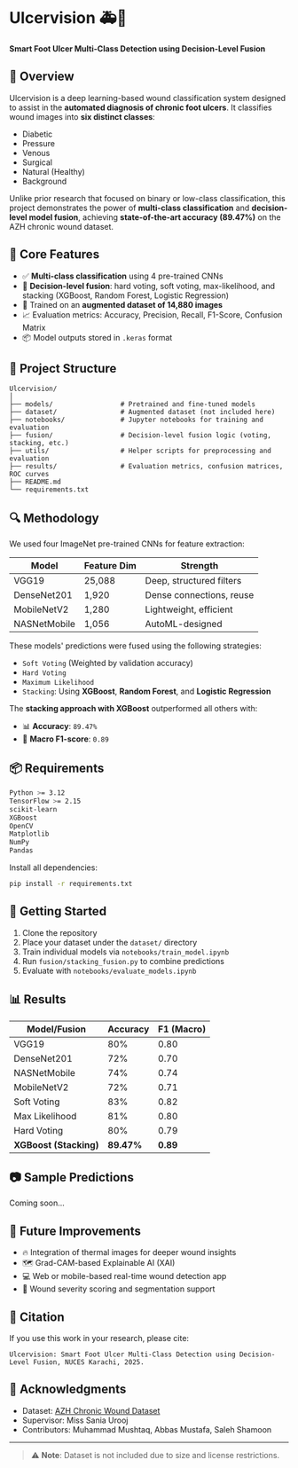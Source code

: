 # Ulcervision 🚑🧠  
**Smart Foot Ulcer Multi-Class Detection using Decision-Level Fusion**

## 🧾 Overview

Ulcervision is a deep learning-based wound classification system designed to assist in the **automated diagnosis of chronic foot ulcers**. It classifies wound images into **six distinct classes**:
- Diabetic
- Pressure
- Venous
- Surgical
- Natural (Healthy)
- Background

Unlike prior research that focused on binary or low-class classification, this project demonstrates the power of **multi-class classification** and **decision-level model fusion**, achieving **state-of-the-art accuracy (89.47%)** on the AZH chronic wound dataset.

## 🧠 Core Features

- ✅ **Multi-class classification** using 4 pre-trained CNNs
- 🔗 **Decision-level fusion**: hard voting, soft voting, max-likelihood, and stacking (XGBoost, Random Forest, Logistic Regression)
- 🧰 Trained on an **augmented dataset of 14,880 images**
- 📈 Evaluation metrics: Accuracy, Precision, Recall, F1-Score, Confusion Matrix
- 📦 Model outputs stored in `.keras` format

## 📁 Project Structure

```
Ulcervision/
│
├── models/                 # Pretrained and fine-tuned models
├── dataset/                # Augmented dataset (not included here)
├── notebooks/              # Jupyter notebooks for training and evaluation
├── fusion/                 # Decision-level fusion logic (voting, stacking, etc.)
├── utils/                  # Helper scripts for preprocessing and evaluation
├── results/                # Evaluation metrics, confusion matrices, ROC curves
├── README.md
└── requirements.txt
```

## 🔍 Methodology

We used four ImageNet pre-trained CNNs for feature extraction:

| Model         | Feature Dim | Strength |
|---------------|-------------|----------|
| VGG19         | 25,088      | Deep, structured filters |
| DenseNet201   | 1,920       | Dense connections, reuse |
| MobileNetV2   | 1,280       | Lightweight, efficient |
| NASNetMobile  | 1,056       | AutoML-designed |

These models' predictions were fused using the following strategies:

- `Soft Voting` (Weighted by validation accuracy)
- `Hard Voting`
- `Maximum Likelihood`
- `Stacking`: Using **XGBoost**, **Random Forest**, and **Logistic Regression**

The **stacking approach with XGBoost** outperformed all others with:

- 📊 **Accuracy**: `89.47%`
- 🎯 **Macro F1-score**: `0.89`

## 📦 Requirements

```bash
Python >= 3.12
TensorFlow >= 2.15
scikit-learn
XGBoost
OpenCV
Matplotlib
NumPy
Pandas
```

Install all dependencies:

```bash
pip install -r requirements.txt
```

## 🚀 Getting Started

1. Clone the repository
2. Place your dataset under the `dataset/` directory
3. Train individual models via `notebooks/train_model.ipynb`
4. Run `fusion/stacking_fusion.py` to combine predictions
5. Evaluate with `notebooks/evaluate_models.ipynb`

## 📊 Results

| Model/Fusion        | Accuracy | F1 (Macro) |
|---------------------|----------|------------|
| VGG19               | 80%      | 0.80       |
| DenseNet201         | 72%      | 0.70       |
| NASNetMobile        | 74%      | 0.74       |
| MobileNetV2         | 72%      | 0.71       |
| Soft Voting         | 83%      | 0.82       |
| Max Likelihood      | 81%      | 0.80       |
| Hard Voting         | 80%      | 0.79       |
| **XGBoost (Stacking)** | **89.47%**  | **0.89**       |

## 📷 Sample Predictions

Coming soon...

## 🧪 Future Improvements

- 🔥 Integration of thermal images for deeper wound insights
- 🗺️ Grad-CAM-based Explainable AI (XAI)
- 💻 Web or mobile-based real-time wound detection app
- 🏥 Wound severity scoring and segmentation support

## 📜 Citation

If you use this work in your research, please cite:

```
Ulcervision: Smart Foot Ulcer Multi-Class Detection using Decision-Level Fusion, NUCES Karachi, 2025.
```

## 🤝 Acknowledgments

- Dataset: [AZH Chronic Wound Dataset](https://github.com/....)  
- Supervisor: Miss Sania Urooj  
- Contributors: Muhammad Mushtaq, Abbas Mustafa, Saleh Shamoon

---

> ⚠️ **Note**: Dataset is not included due to size and license restrictions.
